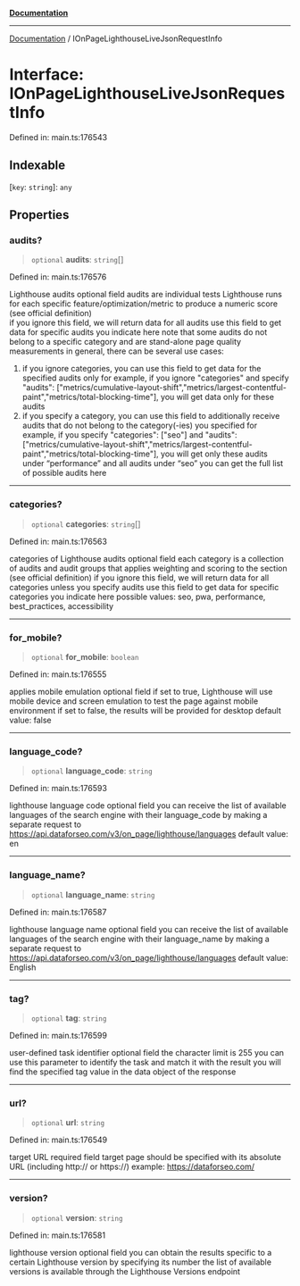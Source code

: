 [**Documentation**](../README.md)

***

[Documentation](../README.md) / IOnPageLighthouseLiveJsonRequestInfo

# Interface: IOnPageLighthouseLiveJsonRequestInfo

Defined in: main.ts:176543

## Indexable

\[`key`: `string`\]: `any`

## Properties

### audits?

> `optional` **audits**: `string`[]

Defined in: main.ts:176576

Lighthouse audits
optional field
audits are individual tests Lighthouse runs for each specific feature/optimization/metric to produce a numeric score (see official definition)  
if you ignore this field, we will return data for all audits
use this field to get data for specific audits you indicate here
note that some audits do not belong to a specific category and are stand-alone page quality measurements
in general, there can be several use cases:
1. if you ignore categories, you can use this field to get data for the specified audits only
for example, if you ignore "categories" and specify "audits": ["metrics/cumulative-layout-shift","metrics/largest-contentful-paint","metrics/total-blocking-time"], you will get data only for these audits
2. if you specify a category, you can use this field to additionally receive audits that do not belong to the category(-ies) you specified
for example, if you specify "categories": ["seo"] and "audits": ["metrics/cumulative-layout-shift","metrics/largest-contentful-paint","metrics/total-blocking-time"], you will get only these audits under “performance” and all audits under “seo”
you can get the full list of possible audits here

***

### categories?

> `optional` **categories**: `string`[]

Defined in: main.ts:176563

categories of Lighthouse audits
optional field
each category is a collection of audits and audit groups that applies weighting and scoring to the section (see official definition)
if you ignore this field, we will return data for all categories unless you specify audits
use this field to get data for specific categories you indicate here
possible values:
seo, pwa, performance, best_practices, accessibility

***

### for\_mobile?

> `optional` **for\_mobile**: `boolean`

Defined in: main.ts:176555

applies mobile emulation
optional field
if set to true, Lighthouse will use mobile device and screen emulation to test the page against mobile environment
if set to false, the results will be provided for desktop
default value: false

***

### language\_code?

> `optional` **language\_code**: `string`

Defined in: main.ts:176593

lighthouse language code
optional field
you can receive the list of available languages of the search engine with their language_code by making a separate request to https://api.dataforseo.com/v3/on_page/lighthouse/languages
default value:
en

***

### language\_name?

> `optional` **language\_name**: `string`

Defined in: main.ts:176587

lighthouse language name
optional field
you can receive the list of available languages of the search engine with their language_name by making a separate request to https://api.dataforseo.com/v3/on_page/lighthouse/languages
default value:
English

***

### tag?

> `optional` **tag**: `string`

Defined in: main.ts:176599

user-defined task identifier
optional field
the character limit is 255
you can use this parameter to identify the task and match it with the result
you will find the specified tag value in the data object of the response

***

### url?

> `optional` **url**: `string`

Defined in: main.ts:176549

target URL
required field
target page should be specified with its absolute URL (including http:// or https://)
example:
https://dataforseo.com/

***

### version?

> `optional` **version**: `string`

Defined in: main.ts:176581

lighthouse version
optional field
you can obtain the results specific to a certain Lighthouse version by specifying its number
the list of available versions is available through the Lighthouse Versions endpoint
